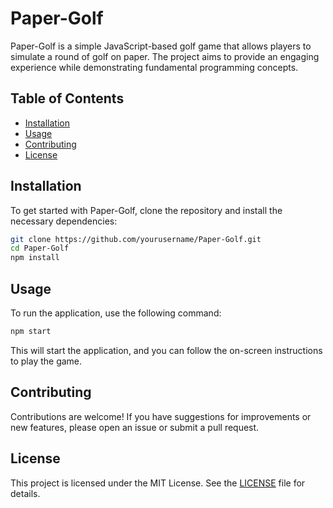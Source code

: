 # Paper-Golf

Paper-Golf is a simple JavaScript-based golf game that allows players to simulate a round of golf on paper. The project aims to provide an engaging experience while demonstrating fundamental programming concepts.

## Table of Contents

- [Installation](#installation)
- [Usage](#usage)
- [Contributing](#contributing)
- [License](#license)

## Installation

To get started with Paper-Golf, clone the repository and install the necessary dependencies:

```bash
git clone https://github.com/yourusername/Paper-Golf.git
cd Paper-Golf
npm install
```

## Usage

To run the application, use the following command:

```bash
npm start
```

This will start the application, and you can follow the on-screen instructions to play the game.

## Contributing

Contributions are welcome! If you have suggestions for improvements or new features, please open an issue or submit a pull request.

## License

This project is licensed under the MIT License. See the [LICENSE](LICENSE) file for details.